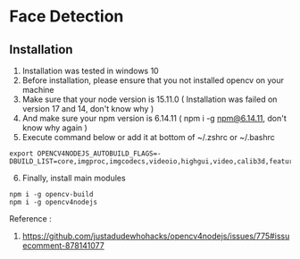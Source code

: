 # Face Detection

## Installation
1. Installation was tested in windows 10
2. Before installation, please ensure that you not installed opencv on your machine
3. Make sure that your node version is 15.11.0 ( Installation was failed on version 17 and 14, don't know why )
4. And make sure your npm version is 6.14.11 ( npm i -g npm@6.14.11, don't know why again )
5. Execute command below or add it at bottom of ~/.zshrc or ~/.bashrc
```
export OPENCV4NODEJS_AUTOBUILD_FLAGS=-DBUILD_LIST=core,imgproc,imgcodecs,videoio,highgui,video,calib3d,features2d,objdetect,dnn,ml,flann,photo,stitching,gapi
```
6. Finally, install main modules
```
npm i -g opencv-build
npm i -g opencv4nodejs
``` 

Reference :
1. https://github.com/justadudewhohacks/opencv4nodejs/issues/775#issuecomment-878141077
